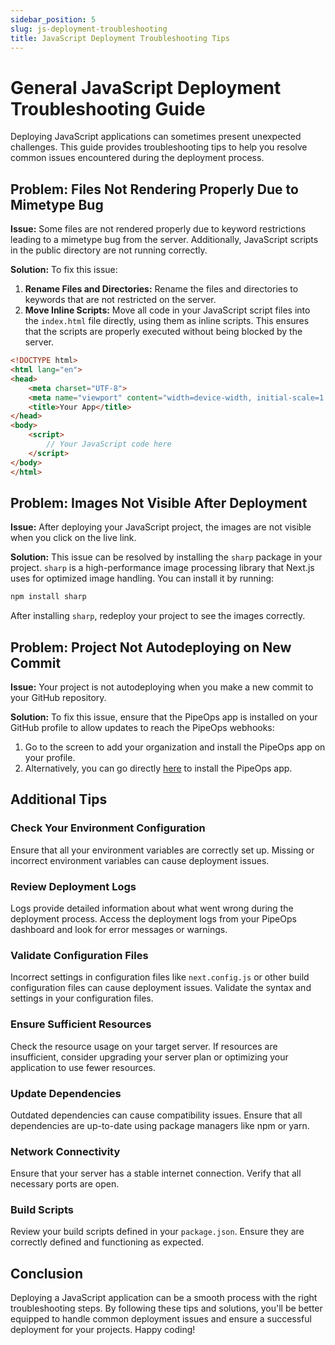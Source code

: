 ```yaml
---
sidebar_position: 5
slug: js-deployment-troubleshooting
title: JavaScript Deployment Troubleshooting Tips
---
```


# General JavaScript Deployment Troubleshooting Guide

Deploying JavaScript applications can sometimes present unexpected challenges. This guide provides troubleshooting tips to help you resolve common issues encountered during the deployment process.

## Problem: Files Not Rendering Properly Due to Mimetype Bug
**Issue:**
Some files are not rendered properly due to keyword restrictions leading to a mimetype bug from the server. Additionally, JavaScript scripts in the public directory are not running correctly.

**Solution:**
To fix this issue:
1. **Rename Files and Directories:** Rename the files and directories to keywords that are not restricted on the server.
2. **Move Inline Scripts:** Move all code in your JavaScript script files into the `index.html` file directly, using them as inline scripts. This ensures that the scripts are properly executed without being blocked by the server.

```html
<!DOCTYPE html>
<html lang="en">
<head>
    <meta charset="UTF-8">
    <meta name="viewport" content="width=device-width, initial-scale=1.0">
    <title>Your App</title>
</head>
<body>
    <script>
        // Your JavaScript code here
    </script>
</body>
</html>
```

## Problem: Images Not Visible After Deployment
**Issue:**
After deploying your JavaScript project, the images are not visible when you click on the live link.

**Solution:**
This issue can be resolved by installing the `sharp` package in your project. `sharp` is a high-performance image processing library that Next.js uses for optimized image handling. You can install it by running:

```bash
npm install sharp
```

After installing `sharp`, redeploy your project to see the images correctly.

## Problem: Project Not Autodeploying on New Commit
**Issue:**
Your project is not autodeploying when you make a new commit to your GitHub repository.

**Solution:**
To fix this issue, ensure that the PipeOps app is installed on your GitHub profile to allow updates to reach the PipeOps webhooks:
1. Go to the screen to add your organization and install the PipeOps app on your profile.
2. Alternatively, you can go directly [here](https://github.com/apps/pipeops/installations/select_target) to install the PipeOps app.

## Additional Tips

### Check Your Environment Configuration
Ensure that all your environment variables are correctly set up. Missing or incorrect environment variables can cause deployment issues.

### Review Deployment Logs
Logs provide detailed information about what went wrong during the deployment process. Access the deployment logs from your PipeOps dashboard and look for error messages or warnings.

### Validate Configuration Files
Incorrect settings in configuration files like `next.config.js` or other build configuration files can cause deployment issues. Validate the syntax and settings in your configuration files.

### Ensure Sufficient Resources
Check the resource usage on your target server. If resources are insufficient, consider upgrading your server plan or optimizing your application to use fewer resources.

### Update Dependencies
Outdated dependencies can cause compatibility issues. Ensure that all dependencies are up-to-date using package managers like npm or yarn.

### Network Connectivity
Ensure that your server has a stable internet connection. Verify that all necessary ports are open.

### Build Scripts
Review your build scripts defined in your `package.json`. Ensure they are correctly defined and functioning as expected.

## Conclusion
Deploying a JavaScript application can be a smooth process with the right troubleshooting steps. By following these tips and solutions, you'll be better equipped to handle common deployment issues and ensure a successful deployment for your projects. Happy coding!